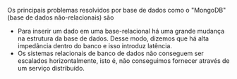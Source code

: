 Os principais problemas resolvidos por base de dados como o "MongoDB" (base de dados não-relacionais) são
- Para inserir um dado em uma base-relacional há uma grande mudança na estrutura da base de dados. Desse modo, dizemos que há alta impedância dentro do banco e isso introduz latência.
- Os sistemas relacionais de banco de dados não conseguem ser escalados horizontalmente, isto é, não conseguimos fornecer através de um serviço distribuído.

